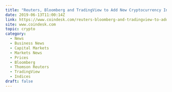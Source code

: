 ```yaml
---
title: "Reuters, Bloomberg and TradingView to Add New Cryptocurrency Index"
date: 2019-06-13T11:00:14Z
link: https://www.coindesk.com/reuters-bloomberg-and-tradingview-to-add-new-cryptocurrency-index?utm_medium=RSS&utm_source=hune
site: www.coindesk.com
topic: crypto
category:
  - News
  - Business News
  - Capital Markets
  - Markets News
  - Prices
  - Bloomberg
  - Thomson Reuters
  - TradingView
  - Indices
draft: false
---
```

